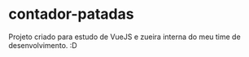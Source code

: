 # contador-patadas

Projeto criado para estudo de VueJS e zueira interna do meu time de desenvolvimento. :D
